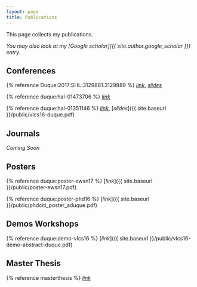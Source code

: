 ```yaml
---
layout: page
title: Publications
---
```


This page collects my publications.

*You may also look at my [Google scholar]({{ site.author.google_scholar }}) entry.*

## Conferences

{% reference Duque:2017:SHL:3129881.3129889 %} [*link*](https://dl.acm.org/citation.cfm?doid=3129881.3129889), [*slides*](https://speakerdeck.com/alexisduque/seedlight-hardening-led-to-camera-communication-with-random-linear-coding)

{% reference duque:hal-01473706 %} [*link*](https://hal.inria.fr/hal-01473706)

{% reference duque:hal-01351146 %} [*link*](https://hal.inria.fr/hal-01351146), [*slides*]({{ site.baseurl }}/public/vlcs16-duque.pdf)

## Journals

*Coming Soon*

## Posters

{% reference duque:poster-ewsn17 %} [*link*]({{ site.baseurl }}/public/poster-ewsn17.pdf)

{% reference duque:poster-phd16 %} [*link*]({{ site.baseurl }}/public/phdciti_poster_aduque.pdf)


## Demos Workshops

{% reference duque:demo-vlcs16 %} [*link*]({{ site.baseurl }}/public/vlcs16-demo-abstract-duque.pdf)


## Master Thesis

{% reference masterthesis %} [*link*](http://upcommons.upc.edu/handle/2117/78675)
